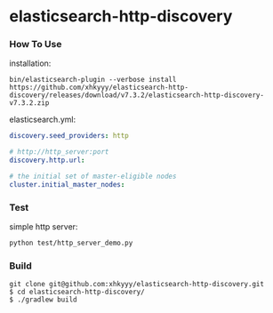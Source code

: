 # elasticsearch-http-discovery

### How To Use

installation:

```
bin/elasticsearch-plugin --verbose install  https://github.com/xhkyyy/elasticsearch-http-discovery/releases/download/v7.3.2/elasticsearch-http-discovery-v7.3.2.zip
```

elasticsearch.yml:

```yml
discovery.seed_providers: http

# http://http_server:port
discovery.http.url:

# the initial set of master-eligible nodes
cluster.initial_master_nodes:
```

### Test

simple http server:

```sh
python test/http_server_demo.py
```


### Build

```
git clone git@github.com:xhkyyy/elasticsearch-http-discovery.git
$ cd elasticsearch-http-discovery/
$ ./gradlew build
```